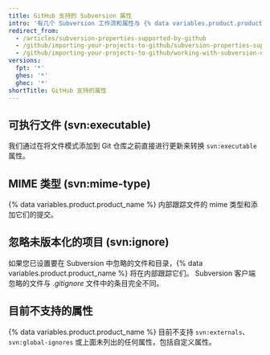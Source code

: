 ```yaml
---
title: GitHub 支持的 Subversion 属性
intro: '有几个 Subversion 工作流和属性与 {% data variables.product.product_name %} 上现有的功能类似。'
redirect_from:
  - /articles/subversion-properties-supported-by-github
  - /github/importing-your-projects-to-github/subversion-properties-supported-by-github
  - /github/importing-your-projects-to-github/working-with-subversion-on-github/subversion-properties-supported-by-github
versions:
  fpt: '*'
  ghes: '*'
  ghec: '*'
shortTitle: GitHub 支持的属性
---
```


## 可执行文件 (svn:executable)

我们通过在将文件模式添加到 Git 仓库之前直接进行更新来转换 `svn:executable` 属性。

## MIME 类型 (svn:mime-type)

{% data variables.product.product_name %} 内部跟踪文件的 mime 类型和添加它们的提交。

## 忽略未版本化的项目 (svn:ignore)

如果您已设置要在 Subversion 中忽略的文件和目录，{% data variables.product.product_name %} 将在内部跟踪它们。 Subversion 客户端忽略的文件与 *.gitignore* 文件中的条目完全不同。

## 目前不支持的属性

{% data variables.product.product_name %} 目前不支持 `svn:externals`、`svn:global-ignores` 或上面未列出的任何属性，包括自定义属性。
